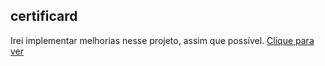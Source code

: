 ## certificard

<p> Irei implementar melhorias nesse projeto, assim que possível. <a href="https://cesar150.github.io/certificard/">Clique para ver</a></p> 
